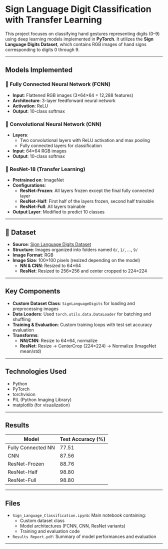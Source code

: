 # Sign Language Digit Classification with Transfer Learning

This project focuses on classifying hand gestures representing digits (0–9) using deep learning models implemented in **PyTorch**. It utilizes the **Sign Language Digits Dataset**, which contains RGB images of hand signs corresponding to digits 0 through 9.

---

## Models Implemented

### 🔹 Fully Connected Neural Network (FCNN)
- **Input**: Flattened RGB images (3×64×64 = 12,288 features)  
- **Architecture**: 3-layer feedforward neural network  
- **Activation**: ReLU  
- **Output**: 10-class softmax  

### 🔹 Convolutional Neural Network (CNN)
- **Layers**:  
  - Two convolutional layers with ReLU activation and max pooling  
  - Fully connected layers for classification  
- **Input**: 64×64 RGB images  
- **Output**: 10-class softmax  

### 🔹 ResNet-18 (Transfer Learning)
- **Pretrained on**: ImageNet  
- **Configurations**:  
  - **ResNet-Frozen**: All layers frozen except the final fully connected layer  
  - **ResNet-Half**: First half of the layers frozen, second half trainable  
  - **ResNet-Full**: All layers trainable  
- **Output Layer**: Modified to predict 10 classes  

---

## 📁 Dataset

- **Source**: [Sign Language Digits Dataset](https://www.kaggle.com/datasets/datamunge/sign-language-mnist)  
- **Structure**: Images organized into folders named `0/`, `1/`, ..., `9/`  
- **Image Format**: RGB  
- **Image Size**: 100×100 pixels (resized depending on the model)  
  - **NN & CNN**: Resized to 64×64  
  - **ResNet**: Resized to 256×256 and center cropped to 224×224  

---

## Key Components

- **Custom Dataset Class**: `SignLanguageDigits` for loading and preprocessing images  
- **Data Loaders**: Used `torch.utils.data.DataLoader` for batching and shuffling  
- **Training & Evaluation**: Custom training loops with test set accuracy evaluation  
- **Transforms**:
  - **NN/CNN**: Resize to 64×64, normalize  
  - **ResNet**: Resize → CenterCrop (224×224) → Normalize (ImageNet mean/std)  

---

## Technologies Used

- Python  
- PyTorch  
- torchvision  
- PIL (Python Imaging Library)  
- matplotlib (for visualization)  

---

## Results

| Model           | Test Accuracy (%) |
|----------------|-------------------|
| Fully Connected NN | 77.51 |
| CNN               | 87.56 |
| ResNet-Frozen     | 88.76 |
| ResNet-Half       | 98.80 |
| ResNet-Full       | 98.80 |


---

## Files

- `Sign_Language_Classification.ipynb`: Main notebook containing:
  - Custom dataset class  
  - Model architectures (FCNN, CNN, ResNet variants)  
  - Training and evaluation code  
- `Results Report.pdf`: Summary of model performances and evaluation   

---
